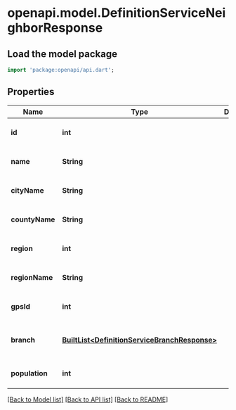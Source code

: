 # openapi.model.DefinitionServiceNeighborResponse

## Load the model package
```dart
import 'package:openapi/api.dart';
```

## Properties
Name | Type | Description | Notes
------------ | ------------- | ------------- | -------------
**id** | **int** |  | [optional] [default to null]
**name** | **String** |  | [optional] [default to null]
**cityName** | **String** |  | [optional] [default to null]
**countyName** | **String** |  | [optional] [default to null]
**region** | **int** |  | [optional] [default to null]
**regionName** | **String** |  | [optional] [default to null]
**gpsId** | **int** |  | [optional] [default to null]
**branch** | [**BuiltList&lt;DefinitionServiceBranchResponse&gt;**](DefinitionServiceBranchResponse.md) |  | [optional] [default to const []]
**population** | **int** |  | [optional] [default to null]

[[Back to Model list]](../README.md#documentation-for-models) [[Back to API list]](../README.md#documentation-for-api-endpoints) [[Back to README]](../README.md)


